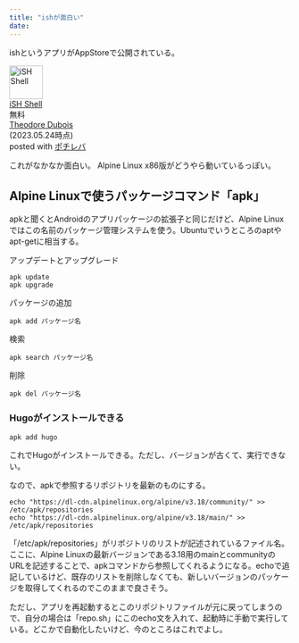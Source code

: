 ```yaml
---
title: "ishが面白い"
date:
---
```


ishというアプリがAppStoreで公開されている。

<div class="cstmreba"><div class="pochireba"><a href="https://apps.apple.com/jp/app/ish-shell/id1436902243?uo=4&at=11l7ge"><img src="https://is3-ssl.mzstatic.com/image/thumb/Purple116/v4/7a/78/e3/7a78e31a-10c7-f56e-822d-c1edf05d66e2/AppIcon-0-0-1x_U007emarketing-0-0-0-7-0-0-sRGB-0-0-0-GLES2_U002c0-512MB-85-220-0-0.png/60x60bb.jpg" alt="iSH Shell" width="60" height="60" class="pochi_img" ></a><div class="pochi_info"><div class="pochi_name"><a href="https://apps.apple.com/jp/app/ish-shell/id1436902243?uo=4&at=11l7ge">iSH Shell</a></div><div class="pochi_price">無料</div><div class="pochi_seller"><a href="https://apps.apple.com/jp/developer/theodore-dubois/id1432356577?uo=4&at=11l7ge">Theodore Dubois</a></div><div class="pochi_time">(2023.05.24時点)</div><div class="pochi_post">posted with <a href="http://pochireba.com" rel="nofollow" target="_blank">ポチレバ</a></div></div><div class="pochireba-footer"></div></div></div>

これがなかなか面白い。
Alpine Linux x86版がどうやら動いているっぽい。

## Alpine Linuxで使うパッケージコマンド「apk」
apkと聞くとAndroidのアプリパッケージの拡張子と同じだけど、Alpine Linuxではこの名前のパッケージ管理システムを使う。Ubuntuでいうところのaptやapt-getに相当する。

アップデートとアップグレード
```
apk update
apk upgrade
```

パッケージの追加
```
apk add パッケージ名
```

検索
```
apk search パッケージ名
```

削除
```
apk del パッケージ名
```

### Hugoがインストールできる
```
apk add hugo
```
これでHugoがインストールできる。ただし、バージョンが古くて、実行できない。

なので、apkで参照するリポジトリを最新のものにする。

```
echo "https://dl-cdn.alpinelinux.org/alpine/v3.18/community/" >> /etc/apk/repositories
echo "https://dl-cdn.alpinelinux.org/alpine/v3.18/main/" >> /etc/apk/repositories
```

「/etc/apk/repositories」がリポジトリのリストが記述されているファイル名。
ここに、Alpine Linuxの最新バージョンである3.18用のmainとcommunityのURLを記述することで、apkコマンドから参照してくれるようになる。echoで追記しているけど、既存のリストを削除しなくても、新しいバージョンのパッケージを取得してくれるのでこのままで良さそう。

ただし、アプリを再起動するとこのリポジトリファイルが元に戻ってしまうので、自分の場合は「repo.sh」にこのecho文を入れて、起動時に手動で実行している。どこかで自動化したいけど、今のところはこれでよし。

